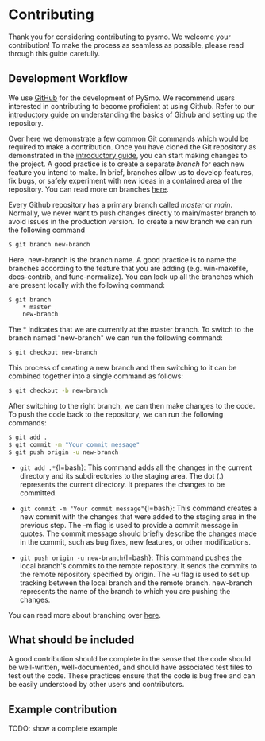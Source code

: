 # Contributing

Thank you for considering contributing to pysmo. We welcome your contribution! To make
the process as seamless as possible, please read through this guide carefully.

## Development Workflow

We use [GitHub](https://github.com) for the development of PySmo. We recommend users interested in contributing to become proficient at using Github. Refer to our [introductory guide](./developing.md#git-repository) on understanding the basics of Github and setting up the repository. 

Over here we demonstrate a few common Git commands which would be required to make a contribution. Once you have cloned the Git repository as demonstrated in the [introductory guide](./developing.md#git-repository), you can start making changes to the project. A good practice is to create a separate _branch_ for each new feature you intend to make. In brief, branches allow us to develop features, fix bugs, or safely experiment with new ideas in a contained area of the repository. You can read more on branches [here](https://docs.github.com/en/pull-requests/collaborating-with-pull-requests/proposing-changes-to-your-work-with-pull-requests/about-branches). 

Every Github repository has a primary branch called _master_ or _main_. Normally, we never want to push changes directly to main/master branch to avoid issues in the production version. To create a new branch we can run the following command 
```bash
$ git branch new-branch
```
Here, new-branch is the branch name. A good practice is to name the branches according to the feature that you are adding (e.g. win-makefile, docs-contrib, and func-normalize).
You can look up all the branches which are present locally with the following command: 
```bash
$ git branch
    * master
    new-branch  
```
The * indicates that we are currently at the master branch. To switch to the branch named "new-branch" we can run the following command: 
```bash
$ git checkout new-branch
```
This process of creating a new branch and then switching to it can be combined together into a single command as follows: 
```bash
$ git checkout -b new-branch
```
After switching to the right branch, we can then make changes to the code. To push the code back to the repository, we can run the following commands: 
```bash
$ git add .
$ git commit -m "Your commit message" 
$ git push origin -u new-branch 
```
* `git add .*`{l=bash}: This command adds all the changes in the current directory and its subdirectories to the staging area. The dot (.) represents the current directory. It prepares the changes to be committed.

* `git commit -m "Your commit message"`{l=bash}: This command creates a new commit with the changes that were added to the staging area in the previous step. The -m flag is used to provide a commit message in quotes. The commit message should briefly describe the changes made in the commit, such as bug fixes, new features, or other modifications.

* `git push origin -u new-branch`{l=bash}: This command pushes the local branch's commits to the remote repository. It sends the commits to the remote repository specified by origin. The -u flag is used to set up tracking between the local branch and the remote branch. new-branch represents the name of the branch to which you are pushing the changes.

You can read more about branching over [here](https://git-scm.com/book/en/v2/Git-Branching-Branches-in-a-Nutshell). 

## What should be included

A good contribution should be complete in the sense that the code should be well-written, well-documented, and should have associated test files to test out the code. These practices ensure that the code is bug free and can be easily understood by other users and contributors. 


## Example contribution

TODO: show a complete example
